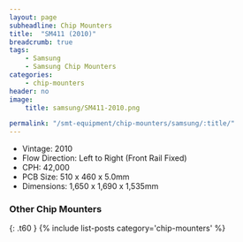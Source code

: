 ```yaml
---
layout: page
subheadline: Chip Mounters
title:  "SM411 (2010)"
breadcrumb: true
tags:
    - Samsung
    - Samsung Chip Mounters
categories:
    - chip-mounters
header: no
image:
    title: samsung/SM411-2010.png

permalink: "/smt-equipment/chip-mounters/samsung/:title/"
---
```


- Vintage: 2010
- Flow Direction: Left to Right (Front Rail Fixed)
- CPH: 42,000
- PCB Size: 510 x 460 x 5.0mm
- Dimensions: 1,650 x 1,690 x 1,535mm

### Other Chip Mounters ###
{: .t60 }
{% include list-posts category='chip-mounters' %}

